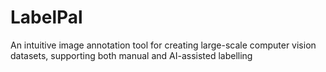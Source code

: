 # LabelPal
An intuitive image annotation tool for creating large-scale computer vision datasets, supporting both manual and AI-assisted labelling
